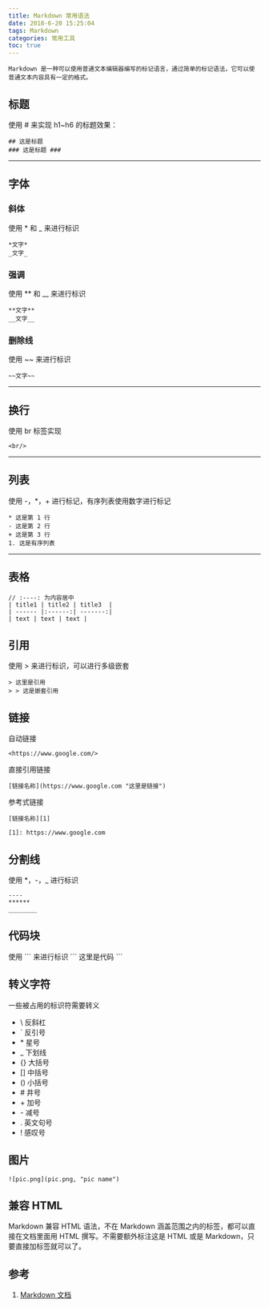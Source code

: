 ```yaml
---
title: Markdown 常用语法
date: 2018-6-20 15:25:04
tags: Markdown
categories: 常用工具
toc: true
---
```


	Markdown 是一种可以使用普通文本编辑器编写的标记语言，通过简单的标记语法，它可以使普通文本内容具有一定的格式。

## 标题
使用 # 来实现 h1~h6 的标题效果：
```
## 这是标题
### 这是标题 ###
```
<!-- more -->
-------

## 字体
### 斜体
使用 * 和 _ 来进行标识
```
*文字*
_文字_
```
### 强调
使用 ** 和 __ 来进行标识
```
**文字**
__文字__
```
### 删除线
使用 ~~ 来进行标识
```
~~文字~~
```
-------

## 换行
使用 br 标签实现
```
<br/>
```
--------

## 列表
使用 -，*，+ 进行标记，有序列表使用数字进行标记
```
* 这是第 1 行
- 这是第 2 行
+ 这是第 3 行
1. 这是有序列表
```
--------

## 表格
```
// :----: 为内容居中
| title1 | title2 | title3  |
| ------ |:------:| -------:|
| text | text | text |

```

## 引用
使用 > 来进行标识，可以进行多级嵌套
```
> 这里是引用
> > 这是嵌套引用
```

## 链接 
自动链接
```
<https://www.google.com/>
```
直接引用链接
```
[链接名称](https://www.google.com "这里是链接")
```
参考式链接
```
[链接名称][1]

[1]: https://www.google.com
```

## 分割线
使用 *，-，_ 进行标识
```
----
******
________
```

## 代码块
使用 \`\`\` 来进行标识
 \`\`\` 
 这里是代码
 \`\`\` 

## 转义字符
一些被占用的标识符需要转义
- \\ 反斜杠
- \` 反引号
- \* 星号
- \_ 下划线
- \{\} 大括号
- \[\] 中括号
- \(\) 小括号
- \# 井号
- \+ 加号
- \- 减号
- \. 英文句号
- \! 感叹号

## 图片
```
![pic.png](pic.png, "pic name")
```

## 兼容 HTML
Markdown 兼容 HTML 语法，不在 Markdown 涵盖范围之内的标签，都可以直接在文档里面用 HTML 撰写。不需要额外标注这是 HTML 或是 Markdown，只要直接加标签就可以了。

## 参考
1. [Markdown 文档][1]

[1]: http://www.markdown.cn/